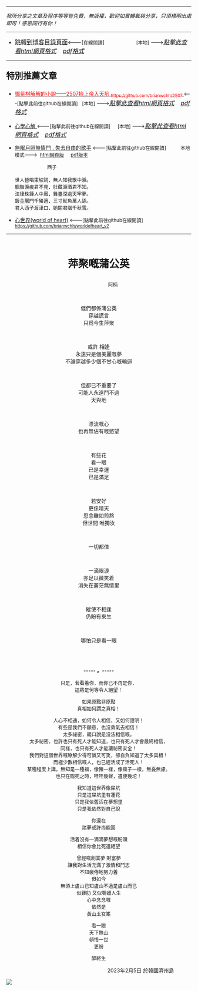 ***
*我所分享之文章及程序等等皆免費，無版權，歡迎如實轉載與分享，只須標明出處即可！感恩同行有你！* 
****
- [<font size=3>跳轉到博客目錄頁面</font>](../../tableOfContent.md)<---[<font size=2>在線閱讀</font>]&nbsp;&nbsp; &nbsp; &nbsp; &nbsp; &nbsp; &nbsp; &nbsp; &nbsp; &nbsp;&nbsp; &nbsp;  <font size=2> [本地] ---></font><font size=3>[*_點擊此查看html網頁格式_*](../../tableOfContent.html)&nbsp; &nbsp; [*_pdf格式_*](../../tableOfContent.md.pdf)</font>
****

### <p style="font-size: 23px; font-weight:900;">特別推薦文章</p>

- [<font color=red> 鄧紫棋解解的小說——2507抬上帝入天坑 <sub>https://github.com/brianwchh/2507 </sub></font>](https://github.com/brianwchh/worldofheart_v2/blob/main/md_and_html/%E9%84%A7%E7%B4%AB%E6%A3%8B%E8%A7%A3%E8%A7%A3%E7%9A%84%E5%B0%8F%E8%AA%AA%E2%80%94%E2%80%942507%E6%8A%AC%E4%B8%8A%E5%B8%9D%E5%85%A5%E5%A4%A9%E5%9D%91.md)<font size=2><---[點擊此前往github在線閱讀]</font>&nbsp;&nbsp; <font size=2> [本地] ---></font><font size=3>[*_點擊此查看html網頁格式_*](../../md_and_html/鄧紫棋解解的小說——2507抬上帝入天坑.html)&nbsp; &nbsp; [*_pdf格式_*](../../md_and_html/鄧紫棋解解的小說——2507抬上帝入天坑.md.pdf)</font> 

- [<font  > 心學心解 </font>](https://github.com/brianwchh/worldofheart_v2/blob/main/md_and_html/%E5%BF%83%E5%AD%B8%E6%96%B0%E8%A7%A3.md)<font size=2><---[點擊此前往github在線閱讀]</font>&nbsp;&nbsp; &nbsp;   <font size=2> [本地] ---></font><font size=3>[*_點擊此查看html網頁格式_*](../../心學新解.html)&nbsp; &nbsp; [*_pdf格式_*](../../心學新解.md.pdf)</font> 

- [<font  >無眠月照無情門 . 失去自由的歌手</font>](https://github.com/brianwchh/worldofheart_v2/blob/main/md_and_html/%E7%84%A1%E7%9C%A0%E6%9C%88%E7%85%A7%E7%84%A1%E6%83%85%E9%96%80.md)<font size=2> <---[點擊此前往github在線閱讀]</font> &nbsp;&nbsp;&nbsp;&nbsp;&nbsp;&nbsp;&nbsp;&nbsp; <font size=2>本地模式---> &nbsp;[html網頁版](../../md_and_html/無眠月照無情門.html) &nbsp;&nbsp;&nbsp; [pdf版本](../../md_and_html/無眠月照無情門.md.pdf) </font>

    <p><font size=2>&nbsp; &nbsp; &nbsp; &nbsp; &nbsp; &nbsp; &nbsp; &nbsp; &nbsp; &nbsp; &nbsp; &nbsp; 西子</br></br>世人皆唱東坡詞，無人知我歌中淚。</br>胭脂淚痕君不見，肚藏淚酒君不知。</br>法律珠鍊人中鳳，舞臺深處天牢夢。</br>鍍金屠門千豬過，三寸魷魚萬人舔。</br>君入西子渡津口，她閱君腦千秋雪。</font></p>
    
- [<font  >心世界(world of heart)</font>](https://github.com/brianwchh/worldofheart_v2)<font size=2> <---[點擊此前往github在線閱讀]</font> <sub> https://github.com/brianwchh/worldofheart_v2 </sub>

   

****



</br>

****<p align="center" style="font-size: 28px;">萍聚嘅蒲公英</p>****

<p align="center" style="font-size: small;">&nbsp;&nbsp;&nbsp;&nbsp;&nbsp;&nbsp;&nbsp;&nbsp;&nbsp;&nbsp;&nbsp;&nbsp;&nbsp;&nbsp;&nbsp;&nbsp;&nbsp;&nbsp;&nbsp;&nbsp; 阿柄</p>


<div align="center"> <!-- div_1-->

<p align="center"> 
    
</br>

𠊎們都係蒲公英  
穿越謊言  
只爲今生萍聚  

</br>

或許 相逢   
永遠只是個美麗嘅夢    
不論穿越多少個不甘心嘅輪迴   

</br>

但都已不重要了     
可能人永遠鬥不過    
天與地     
 
</br>

漂流嘅心    
也再無佔有嘅慾望   
 
</br>

有些花   
看一眼   
已是幸運  
已是滿足         
 
</br>
  
若安好    
更係晴天    
思念雖如煎熬    
但世間   唯獨汝     
 
</br>

一切都值  
 
</br>


一滴眼淚    
亦足以微笑着     
消失在蒼茫無情里          
 
</br>

縱使不相逢   
仍盼有來生   
 
</br>

哪怕只是看一眼   



    
</br>

  



    
</br>

  ***_-----&nbsp;。-----_***

<font size=2>

只是，若看着你，而你已不再是你，  
這將是何等令人絕望！   


如果原點非原點   
真相如何謂之真相！   


人心不相通，如何令人相信，又如何證明！  
有些是我們不願意，也沒勇氣去相信！   
太多祕密，親口說是沒法相信嘅。   
太多祕密，也許也只有死人才能知道，也只有死人才會最終相信，   
同樣，也只有死人才能讓祕密安全！    
我們對這個世界嘅瞭解少得可憐又可笑，卻自負知道了太多真相！     
而極少數相信嘅人，也已經活成了活死人！    
某種程度上講，無知是一種福，像豬一樣，像瘋子一樣，無憂無慮。  
也只在臨死之時，哇哇幾聲，遺便幾坨！      


我知道這世界像屎坑    
只是這屎坑里有蓮花  
只是我依舊活在夢想里   
只是我依然對自己說   

你還在  
諸夢或許尚能園  

活着沒有一滴滴夢想嘅盼頭   
相信你會比死還絕望    

曾經嘅創業夢 財富夢   
讓我對生活充滿了激情和鬥志   
不知疲倦地努力着   
但如今   
無須上盧山已知盧山不過是盧山而已   
似雞肋  又似嚼蠟人生   
心中念念嘅   
依然是  
黃山玉女峯   

看一眼   
天下無山  
頓悟一世    
更盼


醉終生    

</font>

</p>



<p align="right"> 2023年2月5日 於韓國濟州島 &nbsp;&nbsp;&nbsp;&nbsp;&nbsp;&nbsp;&nbsp;&nbsp;&nbsp;&nbsp;&nbsp; </p>  
  
</div> <!-- end of div_1-->


<!-- image area, flex to make it center,it may not work for github, for html and pdf rendering only -->
<div align="center" style="page-break-inside: avoid; margin-top:1px; margin-bottom:1px;"> <!-- pictureWrapper_div add this only to make the bendan github understand -->
  <div class="ImageWrapperFlex" >
   <div class="FlexSide"  ></div>
   <image class="FlexImage"   src='./images/野花.png'/>
   <div class="FlexSide" ></div>
  </div>
  <p align="center" style="margin:0px;">  </p> 
</div> <!-- end pictureWrapper_div -->



</br>
</br>

 
</br>

</br>


<style>

.ImageWrapperFlex {
    display: flex; 
    flex-direction: row; 
    margin-top: 1px; 
    margin-bottom: 1px;

    width: 100% ;
}

.FlexSide {
    flex-basis: 0px ;
    flex:1;

}



/* large device screen 設置熒幕顯示圖片大小（電腦等大型屏幕）*/
@media only screen and (min-width: 600px) {

    .FlexImage {
        flex-basis: 600px ;
        flex:0;    
        height:auto; 
        max-width: 600px;
        min-width: 600px;
     
    }

}

 /* small device screen 設置熒幕顯示圖片大小（平板手機等屏幕）*/
@media only screen and (max-width: 600px) {
    
    .FlexImage {
        flex-basis: 600px ;
        flex:1;
        height:auto; 
     
    }

}

/* style for print !important 設置打印圖片大小*/
@media print {

    .FlexImage {
        flex-basis: 500px ;
        flex:0;    
        height:auto; 
        max-width: 500px;
        min-width: 500px;
     
    }
}


</style>


